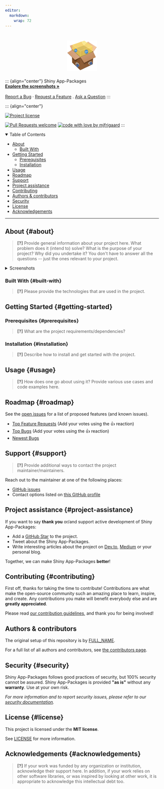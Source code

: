 ```yaml
---
editor: 
  markdown: 
    wrap: 72
---
```


<h1 align="center">

<a href="https://github.com/mjfrigaard/shinyap">
<!-- Please provide path to your logo here -->
<img src="images/shinyap_logo.png" alt="Logo" width="100" height="100"/>
</a>

</h1>

::: {align="center"}
Shiny App-Packages <br /> <a href="#about"><strong>Explore the screenshots
»</strong></a> <br /> <br />
<a href="https://github.com/mjfrigaard/shinyap/issues/new?assignees=&labels=bug&template=01_BUG_REPORT.md&title=bug%3A+">Report
a Bug</a> ·
<a href="https://github.com/mjfrigaard/shinyap/issues/new?assignees=&labels=enhancement&template=02_FEATURE_REQUEST.md&title=feat%3A+">Request
a Feature</a> .
<a href="https://github.com/mjfrigaard/shinyap/issues/new?assignees=&labels=question&template=04_SUPPORT_QUESTION.md&title=support%3A+">Ask
a Question</a>
:::

::: {align="center"}
<br />

[![Project
license](https://img.shields.io/github/license/mjfrigaard/shinyap.svg?style=flat-square)](LICENSE)

[![Pull Requests
welcome](https://img.shields.io/badge/PRs-welcome-ff69b4.svg?style=flat-square)](https://github.com/mjfrigaard/shinyap/issues?q=is%3Aissue+is%3Aopen+label%3A%22help+wanted%22)
[![code with love by
mjfrigaard](https://img.shields.io/badge/%3C%2F%3E%20with%20%E2%99%A5%20by-mjfrigaard-ff1414.svg?style=flat-square)](https://github.com/mjfrigaard)
:::

<details open="open">

<summary>Table of Contents</summary>

-   [About](#about)
    -   [Built With](#built-with)
-   [Getting Started](#getting-started)
    -   [Prerequisites](#prerequisites)
    -   [Installation](#installation)
-   [Usage](#usage)
-   [Roadmap](#roadmap)
-   [Support](#support)
-   [Project assistance](#project-assistance)
-   [Contributing](#contributing)
-   [Authors & contributors](#authors--contributors)
-   [Security](#security)
-   [License](#license)
-   [Acknowledgements](#acknowledgements)

</details>

------------------------------------------------------------------------

## About {#about}

> **\[?\]** Provide general information about your project here. What
> problem does it (intend to) solve? What is the purpose of your
> project? Why did you undertake it? You don't have to answer all the
> questions -- just the ones relevant to your project.

<details>

<summary>Screenshots</summary>

<br>

> **\[?\]** Please provide your screenshots here.

|                               Home Page                                |                               Login Page                                |
|:----------------------------------:|:----------------------------------:|
| <img src="docs/images/screenshot.png" title="Home Page" width="100%"/> | <img src="docs/images/screenshot.png" title="Login Page" width="100%"/> |

</details>

### Built With {#built-with}

> **\[?\]** Please provide the technologies that are used in the
> project.

## Getting Started {#getting-started}

### Prerequisites {#prerequisites}

> **\[?\]** What are the project requirements/dependencies?

### Installation {#installation}

> **\[?\]** Describe how to install and get started with the project.

## Usage {#usage}

> **\[?\]** How does one go about using it? Provide various use cases
> and code examples here.

## Roadmap {#roadmap}

See the [open
issues](https://github.com/mjfrigaard/shinyap/issues) for a list
of proposed features (and known issues).

-   [Top Feature
    Requests](https://github.com/mjfrigaard/shinyap/issues?q=label%3Aenhancement+is%3Aopen+sort%3Areactions-%2B1-desc)
    (Add your votes using the 👍 reaction)
-   [Top
    Bugs](https://github.com/mjfrigaard/shinyap/issues?q=is%3Aissue+is%3Aopen+label%3Abug+sort%3Areactions-%2B1-desc)
    (Add your votes using the 👍 reaction)
-   [Newest
    Bugs](https://github.com/mjfrigaard/shinyap/issues?q=is%3Aopen+is%3Aissue+label%3Abug)

## Support {#support}

> **\[?\]** Provide additional ways to contact the project
> maintainer/maintainers.

Reach out to the maintainer at one of the following places:

-   [GitHub
    issues](https://github.com/mjfrigaard/shinyap/issues/new?assignees=&labels=question&template=04_SUPPORT_QUESTION.md&title=support%3A+)
-   Contact options listed on [this GitHub
    profile](https://github.com/mjfrigaard)

## Project assistance {#project-assistance}

If you want to say **thank you** or/and support active development of
Shiny App-Packages:

-   Add a [GitHub Star](https://github.com/mjfrigaard/shinyap) to
    the project.
-   Tweet about the Shiny App-Packages.
-   Write interesting articles about the project on
    [Dev.to](https://dev.to/), [Medium](https://medium.com/) or your
    personal blog.

Together, we can make Shiny App-Packages **better**!

## Contributing {#contributing}

First off, thanks for taking the time to contribute! Contributions are
what make the open-source community such an amazing place to learn,
inspire, and create. Any contributions you make will benefit everybody
else and are **greatly appreciated**.

Please read [our contribution guidelines](docs/CONTRIBUTING.md), and
thank you for being involved!

## Authors & contributors

The original setup of this repository is by
[FULL_NAME](https://github.com/mjfrigaard).

For a full list of all authors and contributors, see [the contributors
page](https://github.com/mjfrigaard/shinyap/contributors).

## Security {#security}

Shiny App-Packages follows good practices of security, but 100% security
cannot be assured. Shiny App-Packages is provided **"as is"** without any
**warranty**. Use at your own risk.

*For more information and to report security issues, please refer to our
[security documentation](docs/SECURITY.md).*

## License {#license}

This project is licensed under the **MIT license**.

See [LICENSE](LICENSE) for more information.

## Acknowledgements {#acknowledgements}

> **\[?\]** If your work was funded by any organization or institution,
> acknowledge their support here. In addition, if your work relies on
> other software libraries, or was inspired by looking at other work, it
> is appropriate to acknowledge this intellectual debt too.
